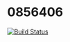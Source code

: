# 0856406
[![Build Status](https://travis-ci.com/chiyuan1003/0856406.svg?branch=main)](https://travis-ci.com/chiyuan1003/0856406)
